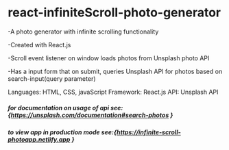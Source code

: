 # react-infiniteScroll-photo-generator

-A photo generator with infinite scrolling functionality



-Created with React.js



-Scroll event listener on window loads photos from Unsplash photo API


-Has a input form that on submit, queries Unsplash API for photos based on search-input(query parameter)


Languages: HTML, CSS, javaScript
Framework: React.js
API: Unsplash API


##### for documentation on usage of api see:{https://unsplash.com/documentation#search-photos }

##### to view app in production mode see:{https://infinite-scroll-photoapp.netlify.app }

